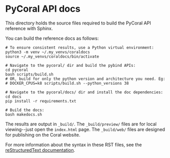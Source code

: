 # PyCoral API docs

This directory holds the source files required to build the PyCoral API
reference with Sphinx.

You can build the reference docs as follows:

```
# To ensure consistent results, use a Python virtual environment:
python3 -m venv ~/.my_venvs/coraldocs
source ~/.my_venvs/coraldocs/bin/activate

# Navigate to the pycoral/ dir and build the pybind APIs:
cd pycoral
bash scripts/build.sh
# OR, build for only the python version and architecture you need. Eg:
# DOCKER_CPUS=k8 scripts/build.sh --python_versions 38

# Navigate to the pycoral/docs/ dir and install the doc dependencies:
cd docs
pip install -r requirements.txt

# Build the docs:
bash makedocs.sh
```

The results are output in `_build/`. The `_build/preview/` files are for local
viewing--just open the `index.html` page. The `_build/web/` files are designed
for publishing on the Coral website.

For more information about the syntax in these RST files, see the
[reStructuredText documentation](http://www.sphinx-doc.org/en/master/usage/restructuredtext/index.html).
